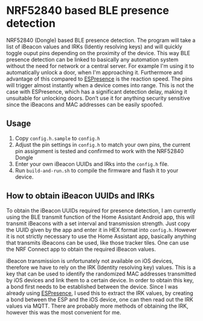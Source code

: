 # NRF52840 based BLE presence detection
NRF52840 (Dongle) based BLE presence detection. The program will take a list of iBeacon values and IRKs (Identiy resolving keys) and will quickly toggle ouput pins depending on the proximity of the device. This way BLE presence detection can be linked to basically any automation system without the need for network or a central server. For example I'm using it to automatically unlock a door, when I'm approaching it. Furthermore and advantage of this compared to [ESPresence](https://espresense.com/) is the reaction speed. The pins will trigger almost instantly when a device comes into range. This is not the case with ESPresence, which has a significant detection delay, making it unsuitable for unlocking doors. Don’t use it for anything security sensitive since the iBeacons and MAC addresses can be easily spoofed.

## Usage
1. Copy `config.h.sample` to `config.h`
2. Adjust the pin settings in `config.h` to match your own pins, the current pin assignment is tested and confirmed to work with the NRF52840 Dongle
3. Enter your own iBeacon UUIDs and IRks into the `config.h` file.
4. Run `build-and-run.sh` to compile the firmware and flash it to your device.

## How to obtain iBeacon UUIDs and IRKs
To obtain the iBeacon UUIDs required for presence detection, I am currently using the BLE transmit function of the Home Assistant Android app, this will transmit iBeacons with a set interval and transmission strength. Just copy the UUID given by the app and enter it in HEX format into `config.h`. However it is not strictly necessary to use the Home Assistant app, basically anything that transmits iBeacons can be used, like those tracker tiles. One can use the NRF Connect app to obtain the required iBeacon values.

iBeacon transmission is unfortunately not available on iOS devices, therefore we have to rely on the IRK (Identity resolving key) values. This is a key that can be used to identify the randomized MAC addresses transmitted by iOS devices and link them to a certain device. In order to obtain this key, a bond first needs to be established between the device. Since I was already using [ESPresence](https://espresense.com/), I used this to extract the IRK values, by creating a bond between the ESP and the iOS device, one can then read out the IRK values via MQTT. There are probably more methods of obtaining the IRK, however this was the most convenient for me.